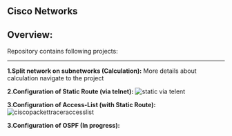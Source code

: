 Cisco Networks
---
Overview:
---
 
Repository contains following projects:

---
**1.Split network on subnetworks (Calculation):**
More details about calculation navigate to the project


**2.Configuration of Static Route (via telnet):**
![static via telent](https://user-images.githubusercontent.com/26840848/47269927-ef228000-d56c-11e8-9aa2-7ee285a523c0.gif)

**3.Configuration of Access-List (with Static Route):**
![ciscopackettraceraccesslist](https://user-images.githubusercontent.com/26840848/47270005-2a717e80-d56e-11e8-8d90-d88c5ed2ee66.png)


**3.Configuration of OSPF (In progress):**


